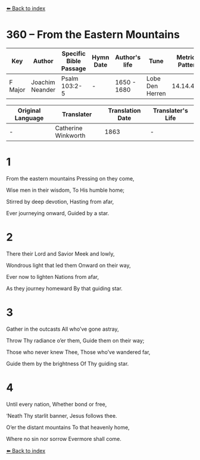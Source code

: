 [⬅️ Back to index](../README.md)

# 360 – From the Eastern Mountains

Key | Author   | Specific Bible Passage     |Hymn Date |Author's life |Tune |Metrical Pattern   |Composer/Source                                                                                        
-- | --------- | ---------------------------|----------|--------------|-----|-------------------|-------------   
F Major  | Joachim Neander      | Psalm 103:2-5 | -  | 1650 - 1680 | Lobe Den Herren | 14.14.4.7.8 | Chorale Book for England, 1863 

Original Language | Translater | Translation Date   | Translater's Life     
----------------- | --------- | --------------------|-------------   
\-  | Catherine Winkworth      | 1863 | -  | 1827 - 1878 



# 1

From the eastern mountains Pressing on they come,

Wise men in their wisdom, To His humble home;

Stirred by deep devotion, Hasting from afar,

Ever journeying onward, Guided by a star.



# 2

There their Lord and Savior Meek and lowly,

Wondrous light that led them Onward on their way,

Ever now to lighten Nations from afar,

As they journey homeward By that guiding star.



# 3

Gather in the outcasts All who’ve gone astray,

Throw Thy radiance o’er them, Guide them on their way;

Those who never knew Thee, Those who’ve wandered far,

Guide them by the brightness Of Thy guiding star.



# 4

Until every nation, Whether bond or free,

‘Neath Thy starlit banner, Jesus follows thee.

O’er the distant mountains To that heavenly home,

Where no sin nor sorrow Evermore shall come.

[⬅️ Back to index](../README.md)
